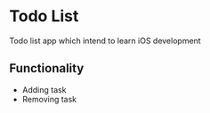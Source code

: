 # Todo List
Todo list app which intend to learn iOS development

Functionality
-------------
* Adding task
* Removing task
